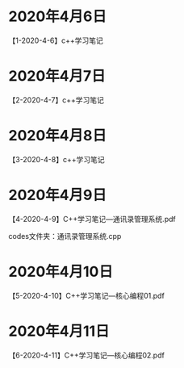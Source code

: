 # 2020年4月6日

【1-2020-4-6】c++学习笔记

# 2020年4月7日

【2-2020-4-7】c++学习笔记

# 2020年4月8日

【3-2020-4-8】c++学习笔记



# 2020年4月9日

【4-2020-4-9】C++学习笔记—通讯录管理系统.pdf

codes文件夹：通讯录管理系统.cpp

# 2020年4月10日

【5-2020-4-10】C++学习笔记—核心编程01.pdf

# 2020年4月11日

【6-2020-4-11】C++学习笔记—核心编程02.pdf


